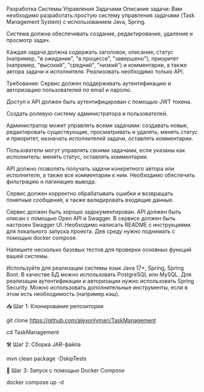 Разработка Системы Управления Задачами
Описание задачи:
Вам необходимо разработать простую систему управления задачами (Task Management System) с использованием Java, Spring.

Система должна обеспечивать создание, редактирование, удаление и просмотр задач.

Каждая задача должна содержать заголовок, описание, статус (например, "в ожидании", "в процессе", "завершено"), приоритет (например, "высокий", "средний", "низкий") и комментарии, а также автора задачи и исполнителя.
Реализовать необходимо только API.

Требования:
Сервис должен поддерживать аутентификацию и авторизацию пользователей по email и паролю.

Доступ к API должен быть аутентифицирован с помощью JWT токена.

Создать ролевую систему администратора и пользователей.

Администратор может управлять всеми задачами: создавать новые,
редактировать существующие, просматривать и удалять, менять статус и приоритет, назначать исполнителей задачи, оставлять комментарии.

Пользователи могут управлять своими задачами, если указаны как исполнитель: менять статус, оставлять комментарии.

API должно позволять получать задачи конкретного автора или исполнителя, а также все комментарии к ним. Необходимо обеспечить фильтрацию и пагинацию вывода.

Сервис должен корректно обрабатывать ошибки и возвращать понятные сообщения, а также валидировать входящие данные.

Сервис должен быть хорошо задокументирован. API должен быть описан с помощью Open API и Swagger. 
В сервисе должен быть настроен Swagger UI. Необходимо написать README с инструкциями для локального запуска проекта.
Дев среду нужно поднимать с помощью docker compose.

Напишите несколько базовых тестов для проверки основных функций вашей системы.

Используйте для реализации системы язык Java 17+, Spring, Spring Boot. В качестве БД можно использовать PostgreSQL или MySQL.
Для реализации аутентификации и авторизации нужно использовать Spring Security.
Можно использовать дополнительные инструменты, если в этом есть необходимость (например кэш).

📥 Шаг 1: Клонирование репозитория

git clone https://github.com/alexonlyman/TaskManagement

cd TaskManagement

🛠 Шаг 2: Сборка JAR-файла

mvn clean package -DskipTests

🐳 Шаг 3: Запуск с помощью Docker Compose

docker compose up -d

